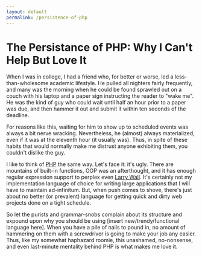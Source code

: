 ```yaml
---
layout: default
permalink: /persistence-of-php
---
```


# The Persistance of PHP: Why I Can't Help But Love It

<!-- 2/12/2014 -->

When I was in college, I had a friend who, for better or worse, led a less-than-wholesome academic lifestyle.  He pulled all nighters fairly frequently, and many was the morning when he could be found sprawled out on a couch with his laptop and a paper sign instructing the reader to "wake me".  He was the kind of guy who could wait until half an hour prior to a paper was due, and then hammer it out and submit it within ten seconds of the deadline.

For reasons like this, waiting for him to show up to scheduled events was always a bit nerve wracking.  Nevertheless, he (almost) always materialized, even if it was at the eleventh hour (it usually was).  Thus, in spite of these habits that would normally make me distrust anyone exhibiting them, you couldn't dislike the guy.

I like to think of [PHP](http://www.php.net/) the same way.  Let's face it: it's ugly.  There are mountains of built-in functions, OOP was an afterthought, and it has enough regular expression support to perplex even [Larry Wall](http://www.wall.org/~larry/).  It's certainly not my implementation language of choice for writing large applications that I will have to maintain ad-infinitum.  But, when push comes to shove, there's just about no better (or prevalent) language for getting quick and dirty web projects done on a tight schedule.

So let the purists and grammar-snobs complain about its structure and expound upon why you should be using [insert new/trendy/functional language here].  When you have a pile of nails to pound in, no amount of hammering on them with a screwdriver is going to make your job any easier.  Thus, like my somewhat haphazard roomie, this  unashamed, no-nonsense, and even last-minute mentality behind PHP is what makes me love it.
